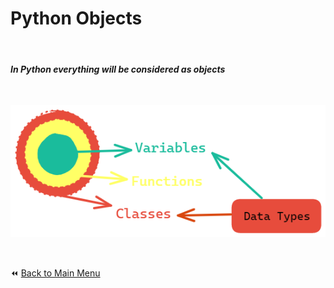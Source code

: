 # Python Objects


&nbsp;

#### ***In Python everything will be considered as objects***




&nbsp;


![Python Objects](../img/objects.png)

&nbsp;

:rewind: [Back to Main Menu](https://github.com/kumar1987an/Python_Sept2021_Tutorials/blob/root/README.md)
